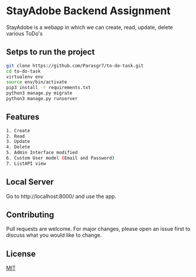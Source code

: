 # StayAdobe Backend Assignment

StayAdobe is a webapp in which we can create, read, update, delete various ToDo's

## Setps to run the project
```bash
git clone https://github.com/Parasgr7/to-do-task.git
cd to-do-task
virtualenv env
source env/bin/activate
pip3 install -r requirements.txt
python3 manage.py migrate
python3 manage.py runserver

```
## Features
```bash
1. Create
2. Read
3. Update
4. Delete
5. Admin Interface modified
6. Custom User model (Email and Password)
7. ListAPI view
```

## Local Server
Go to http://localhost:8000/ and use the app.

## Contributing
Pull requests are welcome. For major changes, please open an issue first to discuss what you would like to change.


## License
[MIT](https://choosealicense.com/licenses/mit/)